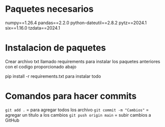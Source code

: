 # Paquetes necesarios 

numpy==1.26.4
pandas==2.2.0
python-dateutil==2.8.2
pytz==2024.1
six==1.16.0
tzdata==2024.1

# Instalacion de paquetes

Crear archivo txt llamado requirements para instalar los paquetes anteriores con el codigo proporcionado abajo

pip install -r requirements.txt para instalar todo

# Comandos para hacer commits

`git add .` = para agregar todos los archivo
`git commit -m "Cambios"` = agregar un titulo a los cambios
`git push origin main` = subir cambios a GitHub
